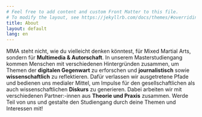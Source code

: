 ```yaml
---
# Feel free to add content and custom Front Matter to this file.
# To modify the layout, see https://jekyllrb.com/docs/themes/#overriding-theme-defaults
title: About
layout: default
lang: en
---
```


MMA steht nicht, wie du vielleicht denken könntest, für Mixed Martial Arts, sondern für **Multimedia & Autorschaft**. In unserem Masterstudiengang kommen Menschen mit verschiedenen Hintergründen zusammen, um Themen der **digitalen Gegenwart** zu erforschen und **journalistisch** sowie **wissenschaftlich** zu reflektieren. Dafür verlassen wir ausgetretene Pfade und bedienen uns medialer Mittel, um Impulse für den gesellschaftlichen als auch wissenschaftlichen **Diskurs** zu generieren. Dabei arbeiten wir mit verschiedenen Partner:-innen aus **Theorie und Praxis** zusammen. Werde Teil von uns und gestalte den Studiengang durch deine Themen und Interessen mit!